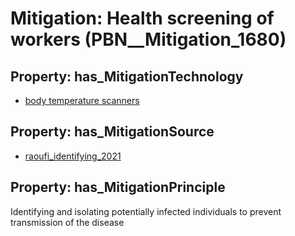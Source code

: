 # Mitigation: __Health screening of workers__ (PBN__Mitigation_1680)

## Property: has_MitigationTechnology

* [body temperature scanners](../Technology/PBN__Technology_4007)

## Property: has_MitigationSource

* [raoufi_identifying_2021](../Article/PBN__Article_220)

## Property: has_MitigationPrinciple

Identifying and isolating potentially infected individuals to prevent transmission of the disease

